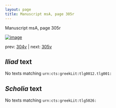 ```yaml
---
layout: page
title: Manuscript msA, page 305r
---
```


Manuscript msA, page 305r

[![image](http://www.homermultitext.org/iipsrv?OBJ=IIP,1.0&FIF=/project/homer/pyramidal/deepzoom/hmt/vaimg/2017a/VA305RN_0475.tif&WID=100&CVT=JPEG)](http://www.homermultitext.org/ict2/?urn=urn:cite2:hmt:vaimg.2017a:VA305RN_0475)

prev:  [304v](../304v/) | next:  [305v](../305v/)

## *Iliad* text

No texts matching `urn:cts:greekLit:tlg0012.tlg001:`

## *Scholia* text

No texts matching `urn:cts:greekLit:tlg5026:`